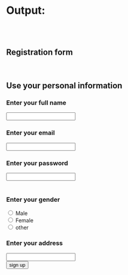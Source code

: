 <!DOCTYPE html>
<html lang="en">
<head>
    <meta charset="UTF-8">
    <meta name="viewport" content="width=, initial-scale=1.0">
    <title>Form</title>
</head>
<body>
    <h1>Output:</h1>
    <br>
    <br>
    <form action="">
        <h2>Registration form</h2>
        <br>
        <h2>Use your personal information</h2>
        <h3>Enter your full name</h3>
        <input type="text">
        <br>
        <h3>Enter your email</h3>
        <input type="email">
        <br>
        <h3>Enter your password</h3>
        <input type="password">
        <br>
        <br>
        <h3>Enter your gender</h3>
      <input type="radio" name="gender" id="Male" >
        <label for="Male">Male</label>
        <br>
        <input type="radio" name="gender" id="Female" >
        <label for="Female">Female</label>
        <br>
        <input type="radio" name="gender" id="other" >
        <label for="other">other</label>
         <br>
         <h3>Enter your address</h3>
         <input type="address">
         <br>
         <button>sign up</button>
    </form>
</body>
</html>
